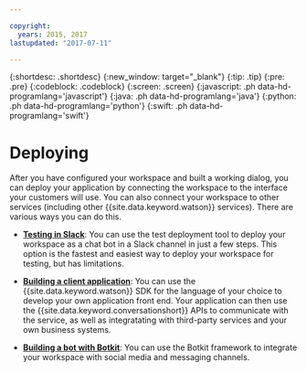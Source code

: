 ```yaml
---

copyright:
  years: 2015, 2017
lastupdated: "2017-07-11"

---
```


{:shortdesc: .shortdesc}
{:new_window: target="_blank"}
{:tip: .tip}
{:pre: .pre}
{:codeblock: .codeblock}
{:screen: .screen}
{:javascript: .ph data-hd-programlang='javascript'}
{:java: .ph data-hd-programlang='java'}
{:python: .ph data-hd-programlang='python'}
{:swift: .ph data-hd-programlang='swift'}

# Deploying

After you have configured your workspace and built a working dialog, you can deploy your application by connecting the workspace to the interface your customers will use. You can also connect your workspace to other services (including other {{site.data.keyword.watson}} services). There are various ways you can do this.

-   [**Testing in Slack**](test-deploy.html): You can use the test deployment tool to deploy your workspace as a chat bot in a Slack channel in just a few steps. This option is the fastest and easiest way to deploy your workspace for testing, but has limitations.

-  [**Building a client application**](develop-app.html): You can use the {{site.data.keyword.watson}} SDK for the language of your choice to develop your own application front end. Your application can then use the {{site.data.keyword.conversationshort}} APIs to communicate with the service, as well as integratating with third-party services and your own business systems.

-  [**Building a bot with Botkit**](integrations.html): You can use the Botkit framework to integrate your workspace with social media and messaging channels.

